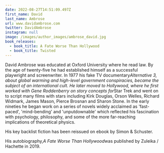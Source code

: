 ```yaml
---
date: 2022-08-27T14:51:09.497Z
first_name: David
last_name: Ambrose
url: www.davidambrose.com
twitter: DavidAmbrose
instagram: null
image: /images/author_images/ambrose_david.jpg
book_releases:
  - book_title: A Fate Worse Than Hollywood
  - book_title: Twisted
---
```

David Ambrose was educated at Oxford University where he read law. By the age of twenty-five he had established himself as a successful playwright and screenwriter. In 1977 his fake TV documentary*Alternative 3, about global warming and high-level government conspiracies, became the subject of an international cult. He later moved to Hollywood, where he first worked with Gene Roddenberry on story concepts for*Star Trek and went on to script many films with stars including Kirk Douglas, Orson Welles, Richard Widmark, James Mason, Pierce Brosnan and Sharon Stone. In the early nineties he began work on a series of novels widely acclaimed as 'fast-paced', 'mind-bending' and 'unputdownable' which reflected his fascination with psychology, philosophy, and some of the more far-reaching implications of theoretical physics. 

His key backlist fiction has been reissued on ebook by Simon & Schuster.

His autobiography,*A Fate Worse Than Hollywood*was published by Zuleika / Hachette in 2019.